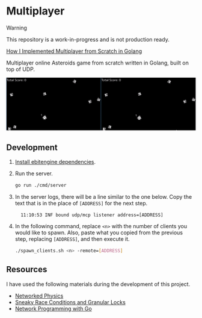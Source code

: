 # Multiplayer

> [!WARNING]
>
> This repository is a work-in-progress and is not production ready.

[How I Implemented Multiplayer from Scratch in Golang](https://youtu.be/G8nxQ9ESIFA)

Multiplayer online Asteroids game from scratch written in Golang, built on top
of UDP.

![demo](./demo.gif)

## Development

1. [Install ebitengine dependencies][ebitengine_install].

2. Run the server.

   ```bash
   go run ./cmd/server
   ```

3. In the server logs, there will be a line similar to the one below. Copy the
   text that is in the place of `[ADDRESS]` for the next step.

   ```
	 11:10:53 INF bound udp/mcp listener address=[ADDRESS]
	 ```

3. In the following command, replace `<n>` with the number of clients you would
   like to spawn. Also, paste what you copied from the previous step, replacing
   `[ADDRESS]`, and then execute it.

   ```bash
   ./spawn_clients.sh <n> -remote=[ADDRESS]
   ```

[ebitengine_install]: https://ebitengine.org/en/documents/install

## Resources

I have used the following materials during the development of this project.

- [Networked Physics](https://gafferongames.com/categories/networked-physics)
- [Sneaky Race Conditions and Granular Locks](https://blogtitle.github.io/sneaky-race-conditions-and-granular-locks)
- [Network Programming with Go](https://www.amazon.com/Network-Programming-Go-Adam-Woodbeck/dp/1718500882)
